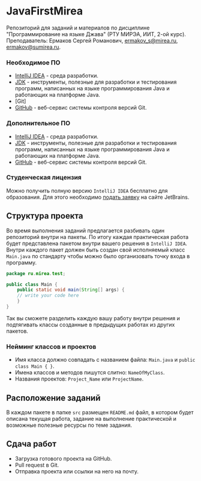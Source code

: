 # JavaFirstMirea
Репозиторий для заданий и материалов по дисциплине "Программирование на языке Джава" (РТУ МИРЭА, ИИТ, 2-ой курс).
Преподаватель: Ермаков Сергей Романович, ermakov_s@mirea.ru, ermakov@sumirea.ru.

### Необходимое ПО
* [IntelliJ IDEA](https://www.jetbrains.com/ru-ru/idea/download/) - среда разработки.
* [JDK](https://www.oracle.com/ru/java/technologies/javase-jdk16-downloads.html) - инструменты, полезные для разработки и тестирования программ, написанных на языке программирования Java и работающих на платформе Java.
* [Git]
* [GitHub](https://github.com) - веб-сервис системы контроля версий Git.

### Дополнительное ПО
* [IntelliJ IDEA](https://www.jetbrains.com/ru-ru/idea/download/) - среда разработки.
* [JDK](https://www.oracle.com/ru/java/technologies/javase-jdk16-downloads.html) - инструменты, полезные для разработки и тестирования программ, написанных на языке программирования Java и работающих на платформе Java.
* [GitHub](https://github.com) - веб-сервис системы контроля версий Git.

### Студенческая лицензия
Можно получить полную версию `IntelliJ IDEA` бесплатно для образования. Для этого необходимо [подать заявку](https://www.jetbrains.com/ru-ru/community/education/#students) на сайте JetBrains.

## Структура проекта
Во время выполнения заданий предлагается разбивать один репозиторий внутри на пакеты. По итогу каждая практическая работа будет представлена пакетом внутри вашего решения в `IntelliJ IDEA`. Внутри каждого пакет должен быть создан свой исполняемый класс `Main.java` по стандарту чтобы можно было организовать точку входа в программу.

```java
package ru.mirea.test;

public class Main {
    public static void main(String[] args) {
	// write your code here
    }
}
```
Так вы сможете разделить каждую вашу работу внутри решения и подтягивать классы созданные в предыдущих работах из других пакетов.

### Нейминг классов и проектов
* Имя класса должно совпадать с названием файла: `Main.java` и `public class Main { }`.
* Имена классов и методов пишутся слитно: `NameOfMyClass`.
* Названия проектов: `Project_Name` или `ProjectName`.

## Расположение заданий

В каждом пакете в папке `src` размещен `README.md` файл, в котором будет описана текущая работа, задание на выполнение практической и возможные полезные ресурсы по теме задания.

## Сдача работ
* Загрузка готового проекта на GitHub.
* Pull request в Git.
* Отправка проекта или ссылки на него на почту.